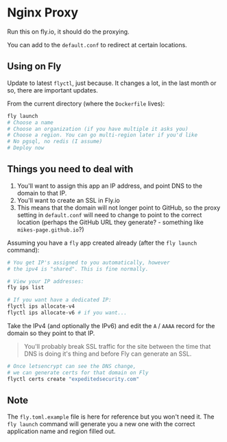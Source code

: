 # Nginx Proxy

Run this on fly.io, it should do the proxying.

You can add to the `default.conf` to redirect at certain locations.

## Using on Fly

Update to latest `flyctl`, just because. It changes a lot, in the last month or so, there are important updates.


From the current directory (where the `Dockerfile` lives):

```bash
fly launch
# Choose a name
# Choose an organization (if you have multiple it asks you)
# Choose a region. You can go multi-region later if you'd like
# No pgsql, no redis (I assume)
# Deploy now
```

## Things you need to deal with

1. You'll want to assign this app an IP address, and point DNS to the domain to that IP.
2. You'll want to create an SSL in Fly.io
3. This means that the domain will not longer point to GitHub, so the proxy setting in `default.conf` will need
   to change to point to the correct location (perhaps the GitHub URL they generate? - something like `mikes-page.github.io`?)

Assuming you have a `fly` app created already (after the `fly launch` command):

```bash
# You get IP's assigned to you automatically, however
# the ipv4 is "shared". This is fine normally.

# View your IP addresses:
fly ips list

# If you want have a dedicated IP:
flyctl ips allocate-v4
flyctl ips allocate-v6 # if you want...
```

Take the IPv4 (and optionally the IPv6) and edit the `A` / `AAAA` record for the domain so they point to that IP.

> You'll probably break SSL traffic for the site between the time that DNS is doing it's thing and before Fly can generate an SSL.

```bash
# Once letsencrypt can see the DNS change,
# we can generate certs for that domain on Fly
flyctl certs create "expeditedsecurity.com"
```

## Note

The `fly.toml.example` file is here for reference but you won't need it. The `fly launch` command will generate you a new one
with the correct application name and region filled out.

